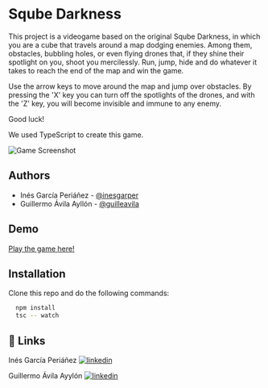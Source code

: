 
# Sqube Darkness

This project is a videogame based on the original Sqube Darkness, 
in which you are a cube that travels around a map dodging enemies. 
Among them, obstacles, bubbling holes, or even flying drones that, 
if they shine their spotlight on you, shoot you mercilessly. 
Run, jump, hide and do whatever it takes to reach the end of the map and win the game. 

Use the arrow keys to move around the map and jump over obstacles. 
By pressing the 'X' key you can turn off the spotlights of the drones, 
and with the 'Z' key, you will become invisible and immune to any enemy.

Good luck!

We used TypeScript to create this game.

![Game Screenshot](https://asset.cloudinary.com/dwwa4oq5c/83578301b45754af20b906977a96f072)


## Authors

- Inés García Periáñez - [@inesgarper](https://www.github.com/octokatherine)
- Guillermo Ávila Ayllón - [@guilleavila](https://www.github.com/octokatherine)


## Demo

[Play the game here!](https://inesgarper.github.io/sqube-darkness-typescript/)

## Installation

Clone this repo and do the following commands:

```bash
  npm install
  tsc -- watch
```
    
## 🔗 Links
Inés García Periáñez
[![linkedin](https://img.shields.io/badge/linkedin-0A66C2?style=for-the-badge&logo=linkedin&logoColor=white)](https://www.linkedin.com/in/guillermo-%C3%A1vila/)

Guillermo Ávila Ayylón 
[![linkedin](https://img.shields.io/badge/linkedin-0A66C2?style=for-the-badge&logo=linkedin&logoColor=white)](https://www.linkedin.com/in/inesgarper/)

